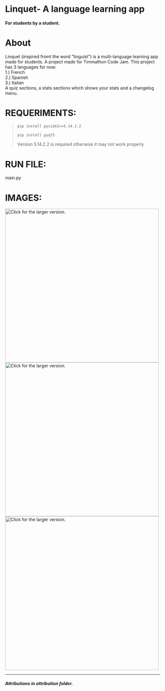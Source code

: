 # Linquet- A language learning app
#### For students by a student.

# About
Linquet (inspired fromt the word "linguist") is a multi-language learning app made for students. A project made for Timmathon Code Jam.
This project has 3 languages for now: <br>
1.) French <br>
2.) Spanish <br>
3.) Italian <br>
A quiz sections, a stats sections which shows your stats and a changelog menu.


# REQUERIMENTS:
> ```sh
> pip install pyside2==5.14.2.2
> ```
> ```sh
> pip install pyqt5
> ```
> Version 5.14.2.2 is required otherwise it may not work properly

# RUN FILE:
main.py

# IMAGES:

<img src="https://i.imgur.com/XH926EX.png" style="width: 500px; max-width: 100%; height: auto" title="Click for the larger version." />
<img src="https://i.imgur.com/HapHr0B.png" style="width: 500px; max-width: 100%; height: auto" title="Click for the larger version." />
<img src="https://i.imgur.com/H5Vstsn.png" style="width: 500px; max-width: 100%; height: auto" title="Click for the larger version." />

---
##### Attributions in attribution folder.
